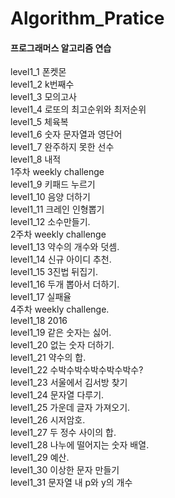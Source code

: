 # Algorithm_Pratice

#### 프로그래머스 알고리즘 연습

level1_1 폰켓몬   
level1_2 k번째수  
level1_3 모의고사   
level1_4 로또의 최고순위와 최저순위   
level1_5 체육복   
level1_6 숫자 문자열과 영단어   
level1_7 완주하지 못한 선수   
level1_8 내적  
1주차 weekly challenge   
level1_9 키패드 누르기   
level1_10 음양 더하기   
level1_11 크레인 인형뽑기   
level1_12 소수만들기.  
2주차 weekly challenge   
level1_13 약수의 개수와 덧셈.  
level1_14 신규 아이디 추천.  
level1_15 3진법 뒤집기.  
level1_16 두개 뽑아서 더하기.  
level1_17 실패율   
4주차 weekly challenge.  
level1_18 2016   
level1_19 같은 숫자는 싫어.  
level1_20 없는 숫자 더하기.  
level1_21 약수의 합.  
level1_22 수박수박수박수박수박수?   
level1_23 서울에서 김서방 찾기   
level1_24 문자열 다루기.  
level1_25 가운데 글자 가져오기.  
level1_26 시저암호.  
level1_27 두 정수 사이의 합.  
level1_28 나누에 떨어지는 숫자 배열.  
level1_29 예산.  
level1_30 이상한 문자 만들기   
level1_31 문자열 내 p와 y의 개수
